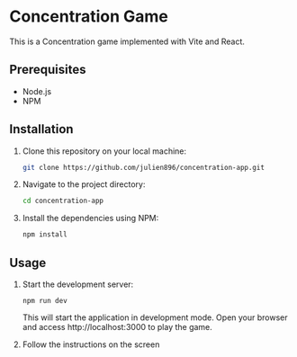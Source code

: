 # Concentration Game

This is a Concentration game implemented with Vite and React.

## Prerequisites

- Node.js
- NPM

## Installation

1. Clone this repository on your local machine:

   ```bash
   git clone https://github.com/julien896/concentration-app.git
   
2. Navigate to the project directory:

   ```bash
   cd concentration-app 
   
3. Install the dependencies using NPM:

   ```bash
   npm install     
   
   
## Usage   

1. Start the development server:

   ```
   npm run dev
   ```
   This will start the application in development mode. Open your browser and access http://localhost:3000 to play the game.
   
2. Follow the instructions on the screen 
   
   
   
